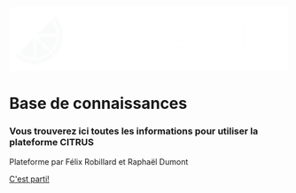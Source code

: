 ![logo](media/logoCitrus.png)

# Base de connaissances

### Vous trouverez ici toutes les informations pour utiliser la plateforme CITRUS

Plateforme par Félix Robillard et Raphaël Dumont

[C'est parti!](#docsify)
